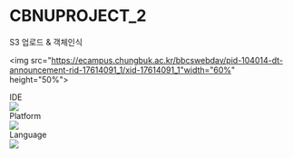 # CBNUPROJECT_2
S3 업로드 &amp; 객체인식

<img src="https://ecampus.chungbuk.ac.kr/bbcswebdav/pid-104014-dt-announcement-rid-17614091_1/xid-17614091_1"width="60%" height="50%"></img><br/>


<div>
IDE
  </div>
<img src="https://img.shields.io/badge/VisualStudioCode-007ACC?style=flat-square&logo=visualstudiocode&logoColor=white"/>

<div>
Platform
  </div>
<img src="https://img.shields.io/badge/Node.JS-339933?style=flat-square&logo=Node.JS&logoColor=white"/>

<div>
Language
  </div>
<img src="https://img.shields.io/badge/JavaScript-F7DF1E?style=flat-square&logo=javascript&logoColor=white"/>




